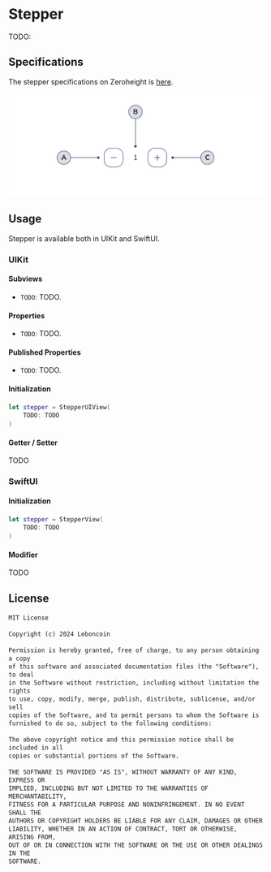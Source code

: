 # Stepper

TODO:

## Specifications

The stepper specifications on Zeroheight is [here](TODO:).

![Figma anatomy](https://github.com/leboncoin/spark-ios-component-stepper/blob/main/.github/assets/anatomy.png)

## Usage

Stepper is available both in UIKit and SwiftUI.

### UIKit

#### Subviews

- `TODO`: TODO.

#### Properties

- `TODO`: TODO.

#### Published Properties

- `TODO`: TODO.

#### Initialization

```swift
let stepper = StepperUIView(
    TODO: TODO
)
```

#### Getter / Setter

TODO

### SwiftUI

#### Initialization

```swift
let stepper = StepperView(
    TODO: TODO
)
```

#### Modifier

TODO

## License

```
MIT License

Copyright (c) 2024 Leboncoin

Permission is hereby granted, free of charge, to any person obtaining a copy
of this software and associated documentation files (the "Software"), to deal
in the Software without restriction, including without limitation the rights
to use, copy, modify, merge, publish, distribute, sublicense, and/or sell
copies of the Software, and to permit persons to whom the Software is
furnished to do so, subject to the following conditions:

The above copyright notice and this permission notice shall be included in all
copies or substantial portions of the Software.

THE SOFTWARE IS PROVIDED "AS IS", WITHOUT WARRANTY OF ANY KIND, EXPRESS OR
IMPLIED, INCLUDING BUT NOT LIMITED TO THE WARRANTIES OF MERCHANTABILITY,
FITNESS FOR A PARTICULAR PURPOSE AND NONINFRINGEMENT. IN NO EVENT SHALL THE
AUTHORS OR COPYRIGHT HOLDERS BE LIABLE FOR ANY CLAIM, DAMAGES OR OTHER
LIABILITY, WHETHER IN AN ACTION OF CONTRACT, TORT OR OTHERWISE, ARISING FROM,
OUT OF OR IN CONNECTION WITH THE SOFTWARE OR THE USE OR OTHER DEALINGS IN THE
SOFTWARE.
```
